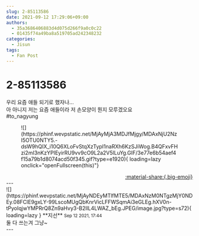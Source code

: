 ```yaml
---
slug: 2-85113586
date: 2021-09-12 17:29:06+09:00
authors:
  - 35a3686406883d4d075d266f9a0c0c22
  - 01435f74a49ba8a519705ad242348232
categories:
  - Jisun
tags:
  - Fan Post
---
```


# 2-85113586

<div class="post-container" markdown="1">
<div class="content-container md-sidebar__scrollwrap" markdown="1">

우리 요즘 애들 되기로 했자나...<br>아 아니지 저는 요즘 애들이라 저 손모양이 뭔지 모루겠오요<br>\#to_nagyung
<figure markdown="1">
![](https://phinf.wevpstatic.net/MjAyMjA3MDJfMjgy/MDAxNjU2NzI5OTU0NTY5.-dsW9hQIX_i10Q6XLoFvStqXzTypI1naRXh6KzSJiWog.B4QFxvFHzi2mI3nKzYPIEyirRU9vv9cO9L2a2V5lLuYg.GIF/3e77e6b54aef4f15a79b1d8074acd50f345.gif?type=e1920){ loading=lazy onclick="openFullscreen(this)"}
</figure>


</div>
</div>

<div style="text-align: right;" markdown="1">
<a href="https://weverse.io/fromis9/fanpost/2-85113586" style="text-align: right;">:material-share:{.big-emoji}</a>
</div>
---

<div class="comments-container md-sidebar__scrollwrap" markdown="1">
<div class="comment" markdown="1">
<div class='id-container' markdown="1">
![](https://phinf.wevpstatic.net/MjAyNDEyMTlfMTE5/MDAxNzM0NTgzMjY0NDEy.08FClE9gxLY-99LscoMUgQbKnrVicLFFWSqmAi3eGLEg.hXV0n-tPyoIqjwYMPRrQ8Zn9aHvy3-B2llL4LWAZ_bEg.JPEG/image.jpg?type=s72){ loading=lazy }
**<span class="artist">지선</span>** <small>Sep 12 2021, 17:44</small><br>
</div>
<div class='comment-body' markdown="1">
둘 다 쓰는겨 그냥~
</div>
</div>
</div>
---
